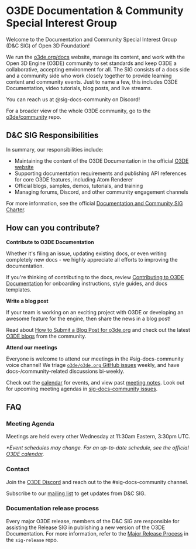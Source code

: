 # O3DE Documentation & Community Special Interest Group

Welcome to the Documentation and Community Special Interest Group (D&C SIG) of Open 3D Foundation! 

We run the [o3de.org/docs](http://o3de.org/docs) website, manage its content, and work with the Open 3D Engine (O3DE) community to set standards and keep O3DE a collaborative, accepting environment for all. The SIG consists of a docs side and a community side who work closely together to provide learning content and community events. Just to name a few, this includes O3DE Documentation, video tutorials, blog posts, and live streams.

You can reach us at @sig-docs-community on Discord!

For a broader view of the whole O3DE community, go to the [o3de/community](https://github.com/o3de/community/) repo.

## D&C SIG Responsibilities
In summary, our responsibilities include:
- Maintaining the content of the O3DE Documentation in the official [O3DE website](https://www.o3de.org/)
- Supporting documentation requirements and publishing API references for core O3DE features, including Atom Renderer
- Official blogs, samples, demos, tutorials, and training
- Managing forums, Discord, and other community engagement channels

For more information, see the official [Documentation and Community SIG Charter](https://github.com/o3de/sig-docs-community/blob/main/governance/charter.md).

## How can you contribute? 

**Contribute to O3DE Documentation**

Whether it's filing an issue, updating existing docs, or even writing completely new docs - we highly appreciate all efforts to improving the documentation. 

If you're thinking of contributing to the docs, review [Contributing to O3DE Documentation](https://www.o3de.org/docs/contributing/to-docs/)  for onboarding instructions, style guides, and docs templates. 


**Write a blog post** 

If your team is working on an exciting project with O3DE or developing an awesome feature for the engine, then share the news in a blog post! 

Read about [How to Submit a Blog Post for o3de.org](https://www.o3de.org/docs/contributing/to-docs/blog-posts/) and check out the latest [O3DE blogs](https://www.o3de.org/community/) from the community. 

**Attend our meetings** 

Everyone is welcome to attend our meetings in the #sig-docs-community voice channel! We triage [`o3de/o3de.org` GitHub issues](https://github.com/o3de/o3de.org/issues) weekly, and have docs-/community-related discussions bi-weekly. 

Check out the [calendar](https://lists.o3de.org/calendar#) for events, and view past [meeting notes](meetings/README.md). Look out for upcoming meeting agendas in [sig-docs-community issues](https://github.com/o3de/sig-docs-community/issues).

## FAQ

### Meeting Agenda

Meetings are held every other Wednesday at 11:30am Eastern, 3:30pm UTC.

_\*Event schedules may change. For an up-to-date schedule, see the official [O3DE calendar](https://lists.o3de.org/calendar#)._

### Contact

Join the [O3DE Discord](https://discord.com/invite/o3de) and reach out to the #sig-docs-community channel.

Subscribe to our [mailing list](https://lists.o3de.org/g/sig-docs-community) to get updates from D&C SIG. 


### Documentation release process

Every major O3DE release, members of the D&C SIG are responsible for assisting the Release SIG in publishing a new version of the O3DE Documentation. For more information, refer to the [Major Release Process](https://github.com/o3de/sig-release/blob/c625281773fa0430f3f9c95ba588664d469e5356/releases/Process/Major%20Release%20Process.md) in the `sig-release` repo.
